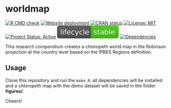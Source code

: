 
<!-- README.md is generated from README.Rmd. Please edit that file -->

# worldmap

<!-- badges: start -->

[![R CMD
check](https://github.com/FRBCesab/worldmap/actions/workflows/R-CMD-check.yaml/badge.svg)](https://github.com/FRBCesab/worldmap/actions/workflows/R-CMD-check.yaml)
[![Website
deployment](https://github.com/FRBCesab/worldmap/actions/workflows/pkgdown.yaml/badge.svg)](https://github.com/FRBCesab/worldmap/actions/workflows/pkgdown.yaml)
[![CRAN
status](https://www.r-pkg.org/badges/version/worldmap)](https://CRAN.R-project.org/package=worldmap)
[![License:
MIT](https://img.shields.io/badge/License-MIT-yellow.svg)](https://choosealicense.com/licenses/mit)
[![Project Status:
Active](https://www.repostatus.org/badges/latest/active.svg)](https://www.repostatus.org/#active)
[![LifeCycle](man/figures/lifecycle/lifecycle-stable.svg)](https://lifecycle.r-lib.org/articles/stages.html#stable)
[![Dependencies](https://img.shields.io/badge/dependencies-8/87-orange?style=flat)](#)
<!-- badges: end -->

This research compendium creates a chloropeth world map in the Robinson
projection at the country level based on the IPBES Regions definition.

## Usage

Clone this repository and run the `make.R`: all dependencies will be
installed and a chloropeth map with the demo dataset will be saved in
the folder **figures/**.

Cheers!
